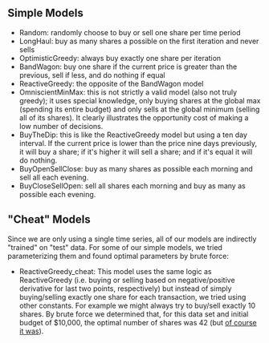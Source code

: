 ## Simple Models

* Random: randomly choose to buy or sell one share per time period
* LongHaul: buy as many shares a possible on the first iteration and never sells
* OptimisticGreedy: always buy exactly one share per iteration
* BandWagon: buy one share if the current price is greater than the previous, sell if less, and do nothing if equal
* ReactiveGreedy: the opposite of the BandWagon model
* OmniscientMinMax: this is not strictly a valid model (also not truly greedy); it uses special knowledge, only buying shares at the global max (spending its entire budget) and only sells at the global minimum (selling all of its shares). It clearly illustrates the opportunity cost of making a low number of decisions.
* BuyTheDip: this is like the ReactiveGreedy model but using a ten day interval. If the current price is lower than the price nine days previously, it will buy a share; if it's higher it will sell a share; and if it's equal it will do nothing.
* BuyOpenSellClose: buy as many shares as possible each morning and sell all each evening.
* BuyCloseSellOpen: sell all shares each morning and buy as many as possible each evening.

## "Cheat" Models

Since we are only using a single time series, all of our models are indirectly "trained" on "test" data. For some of our simple models, we tried parameterizing them and found optimal parameters by brute force:

* ReactiveGreedy_cheat: This model uses the same logic as ReactiveGreedy (i.e. buying or selling based on negative/positive derivative for last two points, respectively) but instead of simply buying/selling exactly one share for each transaction, we tried using other constants. For example we might always try to buy/sell exactly 10 shares. By brute force we determined that, for this data set and initial budget of $10,000, the optimal number of shares was 42 (but [of course it was](https://news.mit.edu/2019/answer-life-universe-and-everything-sum-three-cubes-mathematics-0910)).